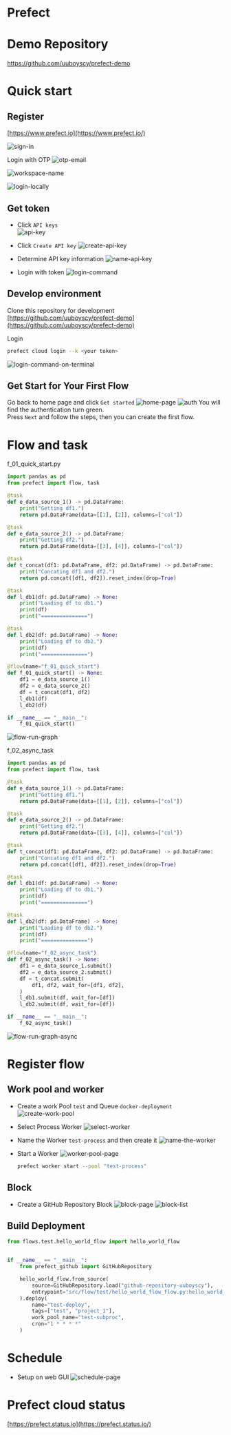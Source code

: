 # Prefect

# Demo Repository
https://github.com/uuboyscy/prefect-demo

# Quick start

## Register

[https://www.prefect.io](https://www.prefect.io/)

![sign-in](Prefect/sign-in.png)

Login with OTP
![otp-email](Prefect/otp-email.png)

![workspace-name](Prefect/workspace-name.png)

![login-locally](Prefect/login-locally.png)

## Get token

- Click `API keys`\
![api-key](Prefect/api-key.png)

- Click `Create API key`
![create-api-key](Prefect/create-api-key.png)

- Determine API key information
![name-api-key](Prefect/name-api-key.png)

- Login with token
![login-command](Prefect/login-command.png)

## Develop environment

Clone this repository for development\
[https://github.com/uuboyscy/prefect-demo](https://github.com/uuboyscy/prefect-demo)

Login
```bash
prefect cloud login --k <your token> 
```

![login-command-on-terminal](Prefect/login-command-on-terminal.png)

## Get Start for Your First Flow
Go back to home page and click `Get started`
![home-page](Prefect/home-page.png)
![auth](Prefect/auth-green.png)
You will find the authentication turn green.\
Press `Next` and follow the steps, then you can create the first flow.

# Flow and task

f_01_quick_start.py

```python
import pandas as pd
from prefect import flow, task

@task
def e_data_source_1() -> pd.DataFrame:
    print("Getting df1.")
    return pd.DataFrame(data=[[1], [2]], columns=["col"])

@task
def e_data_source_2() -> pd.DataFrame:
    print("Getting df2.")
    return pd.DataFrame(data=[[3], [4]], columns=["col"])

@task
def t_concat(df1: pd.DataFrame, df2: pd.DataFrame) -> pd.DataFrame:
    print("Concating df1 and df2.")
    return pd.concat([df1, df2]).reset_index(drop=True)

@task
def l_db1(df: pd.DataFrame) -> None:
    print("Loading df to db1.")
    print(df)
    print("===============")

@task
def l_db2(df: pd.DataFrame) -> None:
    print("Loading df to db2.")
    print(df)
    print("===============")

@flow(name="f_01_quick_start")
def f_01_quick_start() -> None:
    df1 = e_data_source_1()
    df2 = e_data_source_2()
    df = t_concat(df1, df2)
    l_db1(df)
    l_db2(df)

if __name__ == "__main__":
    f_01_quick_start()

```

![flow-run-graph](Prefect/flow-run-graph.png)

f_02_async_task

```python
import pandas as pd
from prefect import flow, task

@task
def e_data_source_1() -> pd.DataFrame:
    print("Getting df1.")
    return pd.DataFrame(data=[[1], [2]], columns=["col"])

@task
def e_data_source_2() -> pd.DataFrame:
    print("Getting df2.")
    return pd.DataFrame(data=[[3], [4]], columns=["col"])

@task
def t_concat(df1: pd.DataFrame, df2: pd.DataFrame) -> pd.DataFrame:
    print("Concating df1 and df2.")
    return pd.concat([df1, df2]).reset_index(drop=True)

@task
def l_db1(df: pd.DataFrame) -> None:
    print("Loading df to db1.")
    print(df)
    print("===============")

@task
def l_db2(df: pd.DataFrame) -> None:
    print("Loading df to db2.")
    print(df)
    print("===============")

@flow(name="f_02_async_task")
def f_02_async_task() -> None:
    df1 = e_data_source_1.submit()
    df2 = e_data_source_2.submit()
    df = t_concat.submit(
        df1, df2, wait_for=[df1, df2],
    )
    l_db1.submit(df, wait_for=[df])
    l_db2.submit(df, wait_for=[df])

if __name__ == "__main__":
    f_02_async_task()

```

![flow-run-graph-async](Prefect/flow-run-graph-async.png)

# Register flow

## Work pool and worker

- Create a work Pool `test` and Queue `docker-deployment`
    ![create-work-pool](Prefect/create-work-pool.png)

- Select Process Worker
    ![select-worker](Prefect/select-worker.png)

- Name the Worker `test-process` and then create it
    ![name-the-worker](Prefect/name-the-worker.png)

- Start a Worker
    ![worker-pool-page](Prefect/worker-pool-page.png)
    ```bash
    prefect worker start --pool "test-process"
    ```

## Block

- Create a GitHub Repository Block
    ![block-page](Prefect/block-page.png)
    ![block-list](Prefect/block-list.png)


## Build Deployment
```python
from flows.test.hello_world_flow import hello_world_flow


if __name__ == "__main__":
    from prefect_github import GitHubRepository

    hello_world_flow.from_source(
        source=GitHubRepository.load("github-repository-uuboyscy"),
        entrypoint="src/flow/test/hello_world_flow_flow.py:hello_world_flow",
    ).deploy(
        name="test-deploy",
        tags=["test", "project_1"],
        work_pool_name="test-subproc",
        cron="1 * * * *"
    )

```


# Schedule

- Setup on web GUI
    ![schedule-page](Prefect/schedule-page.png)

# Prefect cloud status

[https://prefect.status.io](https://prefect.status.io/)
